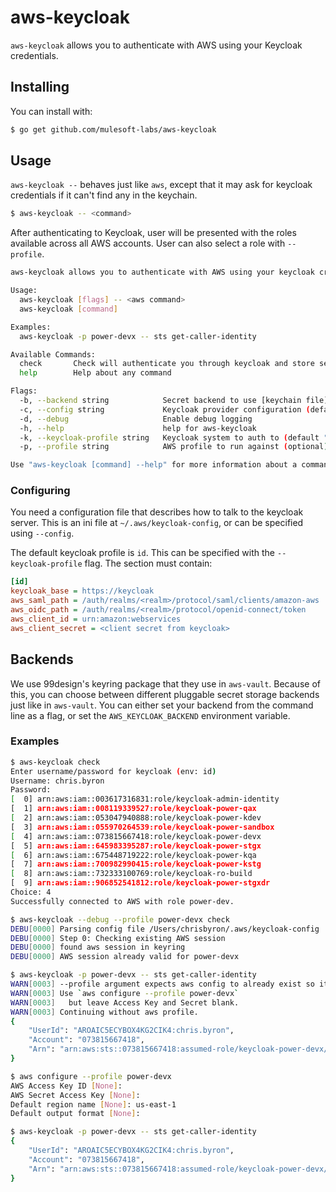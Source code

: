 # aws-keycloak

`aws-keycloak` allows you to authenticate with AWS using your Keycloak credentials.

## Installing

You can install with:

```bash
$ go get github.com/mulesoft-labs/aws-keycloak
```

## Usage

`aws-keycloak --` behaves just like `aws`, except that it may ask for keycloak credentials if it can't find any in the keychain.

```bash
$ aws-keycloak -- <command>
```

After authenticating to Keycloak, user will be presented with the roles available across all AWS accounts. User can also select a role with `--profile`.

```bash
aws-keycloak allows you to authenticate with AWS using your keycloak credentials

Usage:
  aws-keycloak [flags] -- <aws command>
  aws-keycloak [command]

Examples:
  aws-keycloak -p power-devx -- sts get-caller-identity

Available Commands:
  check       Check will authenticate you through keycloak and store session.
  help        Help about any command

Flags:
  -b, --backend string            Secret backend to use [keychain file]
  -c, --config string             Keycloak provider configuration (default "/.aws/keycloak-config")
  -d, --debug                     Enable debug logging
  -h, --help                      help for aws-keycloak
  -k, --keycloak-profile string   Keycloak system to auth to (default "id")
  -p, --profile string            AWS profile to run against (optional)

Use "aws-keycloak [command] --help" for more information about a command.
```

### Configuring

You need a configuration file that describes how to talk to the keycloak server. This is an ini file at `~/.aws/keycloak-config`, or can be specified using `--config`.

The default keycloak profile is `id`. This can be specified with the `--keycloak-profile` flag. The section must contain:
```ini
[id]
keycloak_base = https://keycloak
aws_saml_path = /auth/realms/<realm>/protocol/saml/clients/amazon-aws
aws_oidc_path = /auth/realms/<realm>/protocol/openid-connect/token
aws_client_id = urn:amazon:webservices
aws_client_secret = <client secret from keycloak>
```

## Backends

We use 99design's keyring package that they use in `aws-vault`.  Because of this, you can choose between different pluggable secret storage backends just like in `aws-vault`.  You can either set your backend from the command line as a flag, or set the `AWS_KEYCLOAK_BACKEND` environment variable.

### Examples

```bash
$ aws-keycloak check
Enter username/password for keycloak (env: id)
Username: chris.byron
Password:
[  0] arn:aws:iam::003617316831:role/keycloak-admin-identity
[  1] arn:aws:iam::008119339527:role/keycloak-power-qax
[  2] arn:aws:iam::053047940888:role/keycloak-power-kdev
[  3] arn:aws:iam::055970264539:role/keycloak-power-sandbox
[  4] arn:aws:iam::073815667418:role/keycloak-power-devx
[  5] arn:aws:iam::645983395287:role/keycloak-power-stgx
[  6] arn:aws:iam::675448719222:role/keycloak-power-kqa
[  7] arn:aws:iam::700982990415:role/keycloak-power-kstg
[  8] arn:aws:iam::732333100769:role/keycloak-ro-build
[  9] arn:aws:iam::906852541812:role/keycloak-power-stgxdr
Choice: 4
Successfully connected to AWS with role power-dev.
```

```bash
$ aws-keycloak --debug --profile power-devx check
DEBU[0000] Parsing config file /Users/chrisbyron/.aws/keycloak-config
DEBU[0000] Step 0: Checking existing AWS session
DEBU[0000] found aws session in keyring
DEBU[0000] AWS session already valid for power-devx
```

```bash
$ aws-keycloak -p power-devx -- sts get-caller-identity
WARN[0003] --profile argument expects aws config to already exist so it can use the default region.
WARN[0003] Use `aws configure --profile power-devx`
WARN[0003]   but leave Access Key and Secret blank.
WARN[0003] Continuing without aws profile.
{
    "UserId": "AROAIC5ECYBOX4KG2CIK4:chris.byron",
    "Account": "073815667418",
    "Arn": "arn:aws:sts::073815667418:assumed-role/keycloak-power-devx/chris.byron"
}

$ aws configure --profile power-devx
AWS Access Key ID [None]:
AWS Secret Access Key [None]:
Default region name [None]: us-east-1
Default output format [None]:

$ aws-keycloak -p power-devx -- sts get-caller-identity
{
    "UserId": "AROAIC5ECYBOX4KG2CIK4:chris.byron",
    "Account": "073815667418",
    "Arn": "arn:aws:sts::073815667418:assumed-role/keycloak-power-devx/chris.byron"
}
```
